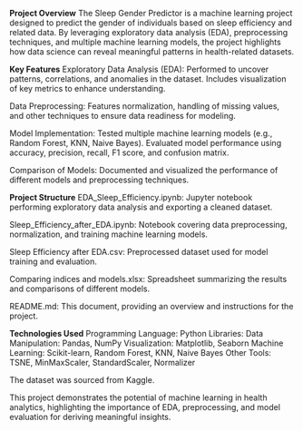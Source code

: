 **Project Overview**
The Sleep Gender Predictor is a machine learning project designed to predict the gender of individuals based on sleep efficiency and related data. By leveraging exploratory data analysis (EDA), preprocessing techniques, and multiple machine learning models, the project highlights how data science can reveal meaningful patterns in health-related datasets.

**Key Features**
Exploratory Data Analysis (EDA):
Performed to uncover patterns, correlations, and anomalies in the dataset.
Includes visualization of key metrics to enhance understanding.

Data Preprocessing:
Features normalization, handling of missing values, and other techniques to ensure data readiness for modeling.

Model Implementation:
Tested multiple machine learning models (e.g., Random Forest, KNN, Naive Bayes).
Evaluated model performance using accuracy, precision, recall, F1 score, and confusion matrix.

Comparison of Models:
Documented and visualized the performance of different models and preprocessing techniques.

**Project Structure**
EDA_Sleep_Efficiency.ipynb:
Jupyter notebook performing exploratory data analysis and exporting a cleaned dataset.

Sleep_Efficiency_after_EDA.ipynb:
Notebook covering data preprocessing, normalization, and training machine learning models.

Sleep Efficiency after EDA.csv:
Preprocessed dataset used for model training and evaluation.

Comparing indices and models.xlsx:
Spreadsheet summarizing the results and comparisons of different models.

README.md:
This document, providing an overview and instructions for the project.

**Technologies Used**
Programming Language: Python
Libraries:
Data Manipulation: Pandas, NumPy
Visualization: Matplotlib, Seaborn
Machine Learning: Scikit-learn, Random Forest, KNN, Naive Bayes
Other Tools: TSNE, MinMaxScaler, StandardScaler, Normalizer

The dataset was sourced from Kaggle.

This project demonstrates the potential of machine learning in health analytics, highlighting the importance of EDA, preprocessing, and model evaluation for deriving meaningful insights.



